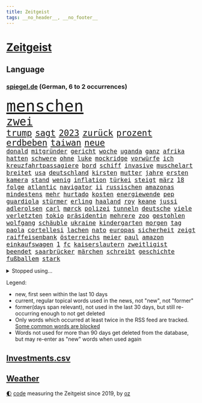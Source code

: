 ```yaml
---
title: Zeitgeist
tags: __no_header__, __no_footer__
---
```


# [Zeitgeist](https://oliz.io/zeitgeist/)

## Language

<h3><a href="https://www.spiegel.de" target="_blank">spiegel.de</a> (German, 6 to 2 occurrences)</h3>
<p style="font-family:monospace">
<span style="font-size:32pt"><a href="news_links.html#menschen" class="current">menschen</a></span>
<br>
<span style="font-size:22pt"><a href="news_links.html#zwei" class="current">zwei</a></span>
<br>
<span style="font-size:17pt"><a href="news_links.html#trump" class="current">trump</a></span>
<span style="font-size:17pt"><a href="news_links.html#sagt" class="current">sagt</a></span>
<span style="font-size:17pt"><a href="news_links.html#2023" class="current">2023</a></span>
<span style="font-size:17pt"><a href="news_links.html#zurück" class="current">zurück</a></span>
<span style="font-size:17pt"><a href="news_links.html#prozent" class="current">prozent</a></span>
<span style="font-size:17pt"><a href="news_links.html#erdbeben" class="current">erdbeben</a></span>
<span style="font-size:17pt"><a href="news_links.html#taiwan" class="current">taiwan</a></span>
<span style="font-size:17pt"><a href="news_links.html#neue" class="current">neue</a></span>
<br>
<span style="font-size:12pt"><a href="news_links.html#donald" class="current">donald</a></span>
<span style="font-size:12pt"><a href="news_links.html#mitgründer" class="current">mitgründer</a></span>
<span style="font-size:12pt"><a href="news_links.html#gericht" class="current">gericht</a></span>
<span style="font-size:12pt"><a href="news_links.html#woche" class="current">woche</a></span>
<span style="font-size:12pt"><a href="news_links.html#uganda" class="current">uganda</a></span>
<span style="font-size:12pt"><a href="news_links.html#ganz" class="current">ganz</a></span>
<span style="font-size:12pt"><a href="news_links.html#afrika" class="current">afrika</a></span>
<span style="font-size:12pt"><a href="news_links.html#hatten" class="current">hatten</a></span>
<span style="font-size:12pt"><a href="news_links.html#schwere" class="current">schwere</a></span>
<span style="font-size:12pt"><a href="news_links.html#ohne" class="current">ohne</a></span>
<span style="font-size:12pt"><a href="news_links.html#luke" class="current">luke</a></span>
<span style="font-size:12pt"><a href="news_links.html#mockridge" class="new">mockridge</a></span>
<span style="font-size:12pt"><a href="news_links.html#vorwürfe" class="current">vorwürfe</a></span>
<span style="font-size:12pt"><a href="news_links.html#ich" class="current">ich</a></span>
<span style="font-size:12pt"><a href="news_links.html#kreuzfahrtpassagiere" class="new">kreuzfahrtpassagiere</a></span>
<span style="font-size:12pt"><a href="news_links.html#bord" class="current">bord</a></span>
<span style="font-size:12pt"><a href="news_links.html#schiff" class="current">schiff</a></span>
<span style="font-size:12pt"><a href="news_links.html#invasive" class="new">invasive</a></span>
<span style="font-size:12pt"><a href="news_links.html#muschelart" class="new">muschelart</a></span>
<span style="font-size:12pt"><a href="news_links.html#breitet" class="new">breitet</a></span>
<span style="font-size:12pt"><a href="news_links.html#usa" class="current">usa</a></span>
<span style="font-size:12pt"><a href="news_links.html#deutschland" class="current">deutschland</a></span>
<span style="font-size:12pt"><a href="news_links.html#kirsten" class="current">kirsten</a></span>
<span style="font-size:12pt"><a href="news_links.html#mutter" class="current">mutter</a></span>
<span style="font-size:12pt"><a href="news_links.html#jahre" class="current">jahre</a></span>
<span style="font-size:12pt"><a href="news_links.html#ersten" class="current">ersten</a></span>
<span style="font-size:12pt"><a href="news_links.html#kamera" class="current">kamera</a></span>
<span style="font-size:12pt"><a href="news_links.html#stand" class="current">stand</a></span>
<span style="font-size:12pt"><a href="news_links.html#wenig" class="current">wenig</a></span>
<span style="font-size:12pt"><a href="news_links.html#inflation" class="current">inflation</a></span>
<span style="font-size:12pt"><a href="news_links.html#türkei" class="current">türkei</a></span>
<span style="font-size:12pt"><a href="news_links.html#steigt" class="current">steigt</a></span>
<span style="font-size:12pt"><a href="news_links.html#märz" class="current">märz</a></span>
<span style="font-size:12pt"><a href="news_links.html#18" class="current">18</a></span>
<span style="font-size:12pt"><a href="news_links.html#folge" class="current">folge</a></span>
<span style="font-size:12pt"><a href="news_links.html#atlantic" class="new">atlantic</a></span>
<span style="font-size:12pt"><a href="news_links.html#navigator" class="new">navigator</a></span>
<span style="font-size:12pt"><a href="news_links.html#ii" class="current">ii</a></span>
<span style="font-size:12pt"><a href="news_links.html#russischen" class="current">russischen</a></span>
<span style="font-size:12pt"><a href="news_links.html#amazonas" class="current">amazonas</a></span>
<span style="font-size:12pt"><a href="news_links.html#mindestens" class="current">mindestens</a></span>
<span style="font-size:12pt"><a href="news_links.html#mehr" class="current">mehr</a></span>
<span style="font-size:12pt"><a href="news_links.html#hurtado" class="new">hurtado</a></span>
<span style="font-size:12pt"><a href="news_links.html#kosten" class="current">kosten</a></span>
<span style="font-size:12pt"><a href="news_links.html#energiewende" class="current">energiewende</a></span>
<span style="font-size:12pt"><a href="news_links.html#pep" class="current">pep</a></span>
<span style="font-size:12pt"><a href="news_links.html#guardiola" class="current">guardiola</a></span>
<span style="font-size:12pt"><a href="news_links.html#stürmer" class="current">stürmer</a></span>
<span style="font-size:12pt"><a href="news_links.html#erling" class="current">erling</a></span>
<span style="font-size:12pt"><a href="news_links.html#haaland" class="current">haaland</a></span>
<span style="font-size:12pt"><a href="news_links.html#roy" class="new">roy</a></span>
<span style="font-size:12pt"><a href="news_links.html#keane" class="new">keane</a></span>
<span style="font-size:12pt"><a href="news_links.html#jussi" class="new">jussi</a></span>
<span style="font-size:12pt"><a href="news_links.html#adlerolsen" class="new">adlerolsen</a></span>
<span style="font-size:12pt"><a href="news_links.html#carl" class="current">carl</a></span>
<span style="font-size:12pt"><a href="news_links.html#mørck" class="new">mørck</a></span>
<span style="font-size:12pt"><a href="news_links.html#polizei" class="current">polizei</a></span>
<span style="font-size:12pt"><a href="news_links.html#tunneln" class="new">tunneln</a></span>
<span style="font-size:12pt"><a href="news_links.html#deutsche" class="current">deutsche</a></span>
<span style="font-size:12pt"><a href="news_links.html#viele" class="current">viele</a></span>
<span style="font-size:12pt"><a href="news_links.html#verletzten" class="current">verletzten</a></span>
<span style="font-size:12pt"><a href="news_links.html#tokio" class="current">tokio</a></span>
<span style="font-size:12pt"><a href="news_links.html#präsidentin" class="current">präsidentin</a></span>
<span style="font-size:12pt"><a href="news_links.html#mehrere" class="current">mehrere</a></span>
<span style="font-size:12pt"><a href="news_links.html#zoo" class="current">zoo</a></span>
<span style="font-size:12pt"><a href="news_links.html#gestohlen" class="current">gestohlen</a></span>
<span style="font-size:12pt"><a href="news_links.html#wolfgang" class="current">wolfgang</a></span>
<span style="font-size:12pt"><a href="news_links.html#schäuble" class="current">schäuble</a></span>
<span style="font-size:12pt"><a href="news_links.html#ukraine" class="current">ukraine</a></span>
<span style="font-size:12pt"><a href="news_links.html#kindergarten" class="current">kindergarten</a></span>
<span style="font-size:12pt"><a href="news_links.html#morgen" class="current">morgen</a></span>
<span style="font-size:12pt"><a href="news_links.html#tag" class="current">tag</a></span>
<span style="font-size:12pt"><a href="news_links.html#paola" class="new">paola</a></span>
<span style="font-size:12pt"><a href="news_links.html#cortellesi" class="new">cortellesi</a></span>
<span style="font-size:12pt"><a href="news_links.html#lachen" class="current">lachen</a></span>
<span style="font-size:12pt"><a href="news_links.html#nato" class="current">nato</a></span>
<span style="font-size:12pt"><a href="news_links.html#europas" class="current">europas</a></span>
<span style="font-size:12pt"><a href="news_links.html#sicherheit" class="current">sicherheit</a></span>
<span style="font-size:12pt"><a href="news_links.html#zeigt" class="current">zeigt</a></span>
<span style="font-size:12pt"><a href="news_links.html#raiffeisenbank" class="new">raiffeisenbank</a></span>
<span style="font-size:12pt"><a href="news_links.html#österreichs" class="current">österreichs</a></span>
<span style="font-size:12pt"><a href="news_links.html#meier" class="new">meier</a></span>
<span style="font-size:12pt"><a href="news_links.html#paul" class="current">paul</a></span>
<span style="font-size:12pt"><a href="news_links.html#amazon" class="current">amazon</a></span>
<span style="font-size:12pt"><a href="news_links.html#einkaufswagen" class="current">einkaufswagen</a></span>
<span style="font-size:12pt"><a href="news_links.html#1" class="current">1</a></span>
<span style="font-size:12pt"><a href="news_links.html#fc" class="current">fc</a></span>
<span style="font-size:12pt"><a href="news_links.html#kaiserslautern" class="current">kaiserslautern</a></span>
<span style="font-size:12pt"><a href="news_links.html#zweitligist" class="new">zweitligist</a></span>
<span style="font-size:12pt"><a href="news_links.html#beendet" class="current">beendet</a></span>
<span style="font-size:12pt"><a href="news_links.html#saarbrücker" class="new">saarbrücker</a></span>
<span style="font-size:12pt"><a href="news_links.html#märchen" class="current">märchen</a></span>
<span style="font-size:12pt"><a href="news_links.html#schreibt" class="current">schreibt</a></span>
<span style="font-size:12pt"><a href="news_links.html#geschichte" class="current">geschichte</a></span>
<span style="font-size:12pt"><a href="news_links.html#fußballem" class="current">fußballem</a></span>
<span style="font-size:12pt"><a href="news_links.html#stark" class="current">stark</a></span>
</p>
<details>
<summary>Stopped using...</summary>
<p class="former" style="font-size:12pt">
22(1258) carsten(1258) beweisen(1257) feierte(1257) gemeinden(1257) müller(1257) summe(1257) geduld(1256) maßnahme(1256) respekt(1256) anne(1255) bundesländern(1255) stimme(1255) umwelt(1255) vorwurf(1255) guter(1254) höher(1254) lisa(1254) niederlanden(1254) private(1254) übersicht(1254) beamte(1253) beispiel(1253) beruf(1253) besetzt(1253) entschädigung(1253) fliegen(1253) rassistisch(1253) regel(1253) spur(1253) streitkräfte(1253) thailand(1253) tom(1253) christoph(1252) erhoben(1252) geflüchteten(1252) genannt(1252) infektion(1252) weiteres(1252) brauchte(1251) dezember(1251) september(1251) zuge(1251) dreimal(1250) gedacht(1250) genommen(1250) george(1250) unabhängige(1250) unterschiedlich(1250) gereist(1249) käufer(1249) musiker(1249) saarland(1249) wälder(1249) genutzt(1248) meiner(1248) versprochen(1248) zuerst(1248) zverev(1248) bahnhof(1247) optimistisch(1247) plädiert(1247) verbindet(1247) versuchte(1247) außer(1246) beraten(1246) jahrzehntelang(1246) kochen(1246) rollen(1246) rücken(1246) schuss(1246) verschwand(1246) vorsprung(1246) anschließend(1245) nord(1245) abstand(1244) spekuliert(1244) töten(1244) trennung(1242) e(1241) oppositionelle(1241) torhüter(1241) fit(1240) park(1240) zerstören(1240) garten(1239) zugelassen(1239) hielten(1238) vorstellen(1238) einnahmen(1237) william(1237) kontakte(1236) rechtzeitig(1236) skeptisch(1236) küstenwache(1235) kooperation(1234) überschwemmungen(1234) gesichert(1230) vorn(1230) richard(1229) behalten(1228) hängen(1228) beschlagnahmt(1226) erstochen(1226) steffen(1226) bremsen(1225) sichert(1225) trauert(1224) ausrüstung(1223) unzufrieden(1223) retter(1218) abgeschlossen(1217) afrikas(1211) ursprünglich(1210) nächstes(1205) teuren(1197) schadensersatz(1192) last(1183) cent(1151) gebeten(1080) fußballstar(1051) waldbrände(1029) felix(1017) videoaufnahmen(1017) spiegelreporter(1013) stundenlang(1005) schwäche(998) sammelt(996) ohnehin(984) mächtigen(975) nachspielzeit(945) erkrankte(942) gewohnt(931) offene(909) australiens(894) rhein(873) volksverhetzung(871) bekannteste(852) seltene(834) invasion(829) einziger(828) ärztin(824) klappt(823) verschiedenen(821) bundesinnenministerin(816) einrichtungen(808) spaltung(780) fake(779) überzeugung(774) fehlverhalten(770) transparenz(762) gekämpft(756) versagen(755) vereinigung(754) fluss(749) fortsetzen(744) gelöst(741) fern(740) spiegelbildungsnewsletter(735) stoff(733) hochrangigen(732) empfang(728) eingetroffen(725) niedersächsischen(717) natobeitritt(713) talent(713) angestellte(712) humor(704) ufer(691) trocken(676) politisches(667) lösungen(666) ausgebaut(665) ran(664) verzweiflung(664) titelverteidiger(659) kenia(654) tierschützer(652) französischer(650) schwimmen(636) feuert(633) älter(630) unentschieden(629) schließlich(628) dramatische(619) entfernen(615) weitergehen(614) usrepublikaner(609) zurückhaltung(602) gehirn(595) giorgia(584) meloni(584) pleiten(583) ron(582) grab(580) medizin(579) jude(574) sicherer(572) antarktis(569) gerechtfertigt(559) kündigung(559) bundesbank(558) rätseln(558) zurückkehren(558) kommunikation(555) verbleib(545) branchen(541) emissionen(541) spiegelrecherche(540) bestimmen(539) sportdirektor(530) sauber(529) freundschaft(525) versehen(525) parolen(521) beerdigt(508) alice(505) spion(493) tabu(484) straßenblockaden(476) pop(474) nico(471) roland(469) vorsichtig(464) asylbewerber(462) check(462) muster(462) supermarkt(460) arbeitsplätze(459) bewaffneten(457) regierende(457) ubahn(457) perfekten(453) fachkräften(452) traut(452) überschritten(449) kulturstaatsministerin(446) pokal(444) gegründet(441) vorstand(439) erleidet(432) mythos(431) temperatur(419) floh(418) openai(418) springer(418) getragen(416) fatalen(411) chatgpt(410) akt(409) fridays(409) gravierende(408) süchtig(408) handwerker(401) schöner(399) spezies(397) bemerkt(394) aktive(393) beitritt(393) wölfe(391) außergewöhnlich(389) berlinkreuzberg(389) zaun(389) trier(387) ausschluss(386) detail(385) überschattet(384) diesjährigen(378) verstoß(378) warb(378) gedanken(377) zusammenstoß(377) höhepunkt(375) norditalien(372) wendepunkt(372) z(372) handelte(370) jugend(370) beschädigte(368) kreuz(367) hinweg(366) germany(362) parks(360) hauptrolle(357) angelegenheit(356) betrunkener(356) miami(355) pen(354) elbe(352) unterschiede(352) ecuador(348) susanne(348) wohnen(348) gründung(347) eingeklemmt(346) vermeintlich(343) hauptsache(341) aussterben(339) feierlichkeiten(338) schadstoffe(338) brown(336) theorie(336) referendum(335) konrad(334) breit(327) festival(325) härtere(325) trümmerfeld(325) unterschiedlichen(321) katrin(319) plastikmüll(314) male(307) todesfälle(306) hamm(302) landesverband(302) landtagswahlen(302) lee(302) schwierigen(302) eingeliefert(301) weidel(301) nötigen(300) umbenennung(300) vi(300) psychische(295) ausschließen(292) mangelnden(289) qualifiziert(289) website(289) vergleicht(288) würdigte(288) saudische(286) erkennt(283) unterschiedliche(282) conference(281) gespielt(279) einziehen(278) verzweifelte(276) erwärmung(273) wümme(273) defensive(272) moschee(272) kürzungen(270) schnellstmöglich(269) drohnenaufnahmen(268) umzusetzen(267) obersten(266) wahlbetrug(266) abwenden(265) langjährigen(263) thore(263) spitzenfußball(262) südukraine(261) bahrain(260) iranerin(260) benachteiligt(259) killer(259) fleck(256) stellenabbau(254) csuchef(252) erweitert(252) mahnte(251) stockt(250) desaster(248) fotografin(246) schneidet(244) surfen(244) vermittelt(243) zeitgleich(242) mitschüler(240) schönste(239) froh(238) wmtitel(238) albert(236) ansprache(236) antwortet(236) geklettert(236) wattenmeer(235) teuerste(234) selenskyjs(233) ernste(232) stützen(232) vergangene(232) adenauer(231) schnäppchen(231) showdown(230) führungswechsel(228) linnemann(228) rechtsextremist(228) gebissen(227) gesellschaften(227) natürlichen(225) hilferuf(224) linienbus(224) halter(223) geöffnet(222) nationalspielerinnen(222) anfangen(221) reisenden(221) stritten(220) widersprüchliche(218) algerien(216) umweltkatastrophe(216) gregor(213) gysi(213) innere(213) abschieben(212) kruse(212) wolff(212) betrogen(211) leser(210) straflager(210) geschätzt(209) militärjunta(208) abkehr(207) aufstehen(206) erdtrabanten(206) gestiegenen(206) mary(206) mehrwertsteuer(206) parat(206) superreiche(205) riesiges(204) gründete(202) todesursache(202) bester(201) beute(200) gleis(198) technisch(198) herrchen(197) year(196) erschöpft(195) knacken(195) rechtsextremisten(195) suv(193) neuauflage(192) verbrannte(192) verstößen(192) weltmeistertitel(192) zweitgrößte(192) einflussreiche(191) miliz(190) damalige(189) weitet(189) gerechter(188) normales(188) rückenschmerzen(188) unbehelligt(188) vorgang(188) palästinensischer(185) phänomen(185) minimal(184) umgesetzt(184) abgeschossen(183) moldau(183) abspaltung(182) darstellen(182) engländer(182) eröffneten(182) verspottet(182) weltbesten(182) 2001(181) karte(181) bahnstrecken(180) bernstein(180) hymne(180) auswertung(179) jahreszeit(179) jubiläum(179) überraschte(177) eingeschränkt(176) rage(176) ausfällen(175) rockstar(175) sardinien(174) challenge(173) haustiere(173) putzen(173) völkerrecht(173) ai(172) fasst(172) fehlte(172) rief(172) wagnerbrüder(170) abgehoben(169) spiegelrekonstruktion(168) inselstaat(167) 43(166) duo(166) 14jährige(164) schafften(164) fracht(163) granate(163) besetzung(162) nichtstun(162) osteuropa(162) agierten(161) aufruhr(161) turbulenzen(161) arbeite(160) gerichtshofs(159) geschaffen(158) scharen(158) affen(157) kundgebungen(157) trade(157) blinder(156) axel(155) bevorzugt(154) orlando(154) entsendung(153) gedächtnis(153) gewerkschafter(153) höchster(153) intern(153) nervös(153) solarindustrie(152) billige(151) audio(150) emotionaler(150) kriegen(150) versagt(150) wilde(150) beschießen(149) götze(149) mexikos(149) pflegeheim(149) teilgenommen(149) referees(148) überfällig(147) weiterem(146) 24jähriger(145) gazastadt(145) hrubesch(145) volleyball(145) erschreckende(144) solarbranche(144) unparteiischen(143) weihnachten(143) gescheiterte(142) sofia(142) hasses(141) liquidierung(141) tanz(141) kommissarin(140) enthält(139) gefährlichsten(138) karim(137) sommerspiele(137) spdpolitikerin(137) bewegenden(136) grenzübergänge(136) kursierten(135) nahrungsmittel(135) niedrigsten(135) fdppolitikerin(134) herbe(134) oftmals(134) wagt(134) hilfslieferungen(133) ingo(133) tipp(133) verlusten(133) vielmehr(133) reuter(132) synagoge(132) munter(131) gewölbe(130) greifswald(130) künstlerische(130) verzögerungstaktik(130) darstellungen(129) signa(129) tories(129) ausführlich(128) bonus(128) kritischer(128) maine(128) zuspruch(128) einschreiten(127) weltlage(127) geiselhaft(126) unrwa(125) herren(124) kenneth(124) linkenikone(124) ruhen(124) verwenden(124) eingelegt(123) mccann(123) schwindet(123) fußballspiel(122) jobwechsel(122) verbliebene(122) hell(121) kulturszene(121) mitarbeiterinnen(121) neurowissenschaftler(121) rentnerin(121) immobilienkäufer(120) freitagmorgen(119) verhält(119) wegfallen(119) 102(118) warnzeichen(118) zeitgemäß(118) bush(117) abgezogen(116) ballon(116) brisanten(116) jungtiere(116) myanmars(115) run(115) verschicken(115) joel(114) kombination(114) franzose(113) stream(113) 19jährige(112) basf(112) gewicht(112) norwegens(112) staatlicher(112) virtuelle(112) getrunken(111) ähnlicher(111) blaue(110) marvel(110) produzent(110) saal(109) spurensuche(109) beschämend(108) magic(108) unfalltod(108) ostdeutschen(107) schiffswrack(106) traktoren(106) jacob(105) judith(104) freiberg(103) befahrbar(102) dutzender(102) investorendeal(102) teures(102) ultimatum(102) bewiesen(101) einhaltung(101) etlichen(101) nbaspieler(101) verbundene(101) widersprechen(101) dfl(100) erläutert(100) penis(100) rüstungsgüter(100) zugeständnisse(100) lloyd(99) böden(98) erfolgserlebnis(98) fatal(98) indischen(98) nachbarin(98) rundfunkbeitrag(98) strände(98) autoritäre(97) frachtschiff(96) häusliche(96) dubai(95) großstädten(95) tausender(95) 2040(94) lagarde(94) rückschläge(94) geldmangel(92) statistisches(92) wow(92) geschlechtsverkehr(91) konsumlaune(91) quote(91) ungeplante(91) wundert(91) adrian(90) demokratien(90) aachen(89) amerikas(89) dominator(89) familienverhältnissen(89) niedrigem(89) unnötig(89) ermittlungsverfahren(88) finanzen(88) grünenfraktionsvize(88) neuschnee(88) orleans(88) reizt(88) sozialabgaben(88) verschlechterung(88) weltreise(88) wettbewerbsfähig(88) /(87) altmaier(87) berauscht(87) gesponsert(87) kulturelle(87) künftiger(87) landtages(87) lautsprecher(87) liquidation(87) putingegner(87) vergleichsweise(87) wenigsten(87) aschewolke(86) beschmieren(86) gta(86) knöpft(86) medaille(86) nachhilfe(86) niedrigen(86) ostdeutsche(86) schäumt(86) sofortmaßnahmen(86) heat(85) kot(85) umgerannt(85) gleichgeschlechtliche(84) klimaschützern(84) schimpft(84) timo(84) verteidigern(84) zeremonie(84) ankündigt(83) besprechung(83) danke(83) einsparungen(83) anfahren(82) konkurrenzkampf(82) matterhorn(82) suizide(82) versicherung(82) zerfällt(82) have(81) russin(81) to(81) 32jährige(80) berlinale(80) hotelzimmer(80) kragen(80) schatz(80) spruch(80) ökosystem(80) 75000(79) ahnungslose(79) beklaut(79) fortschritte(79) handelsschiff(79) marktmacht(79) missbrauchstaten(79) männchen(79) raubzug(79) schrittweise(79) verstößt(79) grundsatzprogramm(78) liveblog(78) pilze(78) spionageabwehr(78) tanzt(78) widmen(78) zusteht(78) athen(77) gewickelt(77) hannah(77) hinrunde(77) schwedt(77) unerreichbar(77) urbanen(77) alain(76) kriegswaffen(76) on(76) amy(75) heizungstausch(75) inselgruppe(75) jungfrau(75) lesbische(75) medizinischen(75) plötzlichen(75) timesumfrage(75) archiv(74) bestellung(74) captain(74) julie(74) machtposition(74) mitspielt(74) ziert(74) bombe(73) meeresspiegel(73) nutzungsrechte(73) tabak(73) versprochene(73) wirtschaftsnachrichten(73) erhoffen(72) fanausschreitungen(72) kommandozentrale(72) staatsmacht(72) ussenats(72) you(72) bolzen(71) familienstreit(71) geldern(71) gelindert(71) ordentlich(71) teuerung(71) weichmacher(71) weltgeschehen(71) abgelegene(70) beamter(70) demografie(70) fotografen(70) gleichgeschlechtlichen(70) marineeinsatz(70) fragwürdigen(69) geschildert(69) herber(69) kolonne(69) längsten(69) senats(69) unbestimmte(69) vulkane(69) aufsichtsbehörde(68) brandenburgischen(68) elternpaar(68) hochwasser(68) liege(68) tolerant(68) valencia(68) nicaragua(67) baumgart(66) dichte(66) diskriminiert(66) hagelt(66) melanie(66) mögen(66) schlappe(66) vincent(66) csufraktion(65) einkaufen(65) führungskraft(65) mexikanische(65) ostfront(65) sozialist(65) witzigsten(65) öffnete(65) donbass(64) littler(64) verunglückten(64) 81jährige(63) anationalmannschaft(63) flüchtige(63) reiseerlebnisse(63) schallmauer(63) trauerfeier(63) halbinsel(62) auslaufende(61) frontal(61) hort(61) le(61) rekordhitze(61) verden(61) atombombe(60) everton(60) faule(60) ischinger(60) patzer(60) rekordpreise(60) rüstungsexporte(60) abzufedern(59) landsleuten(59) lauert(59) plot(59) riad(59) gleichgesinnten(58) hai(58) kollisionen(58) landsmann(58) siebzigerjahren(58) beifall(57) morde(57) onlineplattform(57) ballade(56) bandenkriege(56) bereitschaft(56) biennale(56) eumission(56) hungersnot(56) kunstausstellung(56) rivalität(56) zulassen(56) üblichen(56) deutschkolumne(55) erfolgreichen(55) meere(55) traumschiff(55) trecker(55) umliegenden(55) visionen(55) bamf(54) carolina(54) leitlinien(54) obdachlosigkeit(54) ud(54) verhängten(54) abtrünnige(53) auswahlverfahren(53) handle(53) spezialisiert(53) unkonventionellen(53) zwecke(53) belangt(52) cavaliers(52) cleveland(52) erzfeind(52) männliches(52) personalie(52) poppins(52) spürbar(52) bauch(51) behinderungen(51) blockadeaktion(51) deutschfranzösischen(51) eindrucksvoll(51) faul(51) nutze(51) satellit(51) schreit(51) urheberrechtsklage(51) allgegenwärtig(50) entschädigt(50) juchef(50) michel(50) nelles(50) roboter(50) sumpf(50) umgeleitet(50) dier(49) eritreaveranstaltung(49) leichenwagen(49) naumann(49) wohnungssuche(49) rudert(48) wiederholten(48) ardern(47) enttäuschung(47) geheimniskrämerei(47) huthirakete(47) jacinda(47) kanadische(47) machtdemonstration(47) marinemission(47) parteiübergreifend(47) schlachtung(47) yeti(47) filmfestspiele(46) lenken(46) matteo(46) rüttelt(46) spionageverdacht(46) uke(46) carles(45) kay(45) mutigen(45) betrunkenen(44) buhlen(44) contest(44) einzieht(44) eurovision(44) labour(44) expertenrat(43) finanzministers(43) finanzsenator(43) konflikts(43) modelabel(43) pflegt(43) rettete(43) saale(43) zurückgerufen(43) antischiffsrakete(42) bearbeiten(42) busse(42) girls(42) grenzschutz(42) kranker(42) marie(42) menschlichem(42) syrischen(42) territorium(42) görlitzer(41) klassenfahrt(41) personalmangel(41) privatjet(41) schläger(41) ag(40) chatgptentwickler(40) investigativjournalisten(40) lutz(40) ostbeauftragte(40) rentnern(40) schultoilette(40) telefonnummer(40) wüste(40) amtsvorgänger(39) begünstigung(39) schwedischer(39) slim(39) stiko(39) unternehmensgruppe(39) ausüben(38) gefressen(38) heulen(38) rückzieher(38) fahrgast(37) regierungsflieger(37) wohnungsmarkt(37) esc(36) landeschefin(36) mitchell(36) oh(36) skirennen(36) strömen(36) beschneiden(35) bürgerrechtler(35) expansionskurs(35) landrat(35) neunten(35) platzt(35) rivalin(35) selbstkritik(35) unteren(35) drängte(34) mitschuld(34) stütze(34) völkerrechts(34) wiegen(34) artilleriemunition(33) benfares(33) dopingverdacht(33) gerügt(33) lobbyisten(33) saaleorlakreis(33) schauspielern(33) siegtreffer(33) feedback(32) hindus(32) implantiert(32) ländliche(32) usvorwahl(32) weltschmerz(32) öpnv(32) engagiert(31) gelegenen(31) potenziellen(31) schrecklich(31) tierhaltung(31) umarmung(31) verdrängte(31) wildbahn(31) abziehen(30) blockadehaltung(30) femizide(30) herne(30) meeresgrund(30) militärgeheimdienst(30) oppositioneller(30) agnieszka(29) dauerhaften(29) maulwurf(29) sicherheitsschleusen(29) überwand(29) ersehnte(28) inakzeptabel(28) marathon(28) milliardenprogramm(28) negativ(28) prallen(28) south(28) umgebung(28) vermächtnis(28) übersehen(28) angewachsen(27) artilleriegeschosse(27) drogenpolitik(27) einsparen(27) flugausfälle(27) oscarkandidat(27) auszugeben(26) fußballklubs(26) gelegene(26) israelkritik(26) mehrtägigem(26) prorussische(26) fertig(25) gefeuert(25) warfen(25) achterbahn(24) ausmacht(24) basketballweltmeister(24) gaststätte(24) hilfsgelder(24) nichtbinäre(24) orlow(24) schlossen(24) telegram(24) enteignung(23) extremwinter(23) kaufte(23) nsu(23) rosneft(23) urinproben(23) verpuffung(23) vize(23) benannt(22) facebookkonzern(22) frauenbundesliga(22) frühe(22) gerichtsverhandlung(22) parodie(22) pralinen(22) russinnen(22) schaltjahr(22) erneuerte(21) trost(21) discovery(20) ussenat(20) beistandspflicht(19) junges(19) aufsicht(18) fortzusetzen(18) föderlschmid(18) linksterroristen(18) privatjets(18) schwimmer(18) spiegelt(18) zitate(18) uhrzeit(17) amazons(16) gespannt(16) zweifelhafte(16) cdumann(15) foul(15) gedächtnisleistung(15) riesiger(15) rihanna(15) simulation(15) transfer(15) bobwm(14) chatrian(14) eingefangen(14) frühstück(14) kriminell(14) präsidentschaftsbewerber(14) schwarzmarkt(14) spielraum(14) unheimlich(14) usmedien(14) befragten(13) café(13) frankfurt/oder(13) freut(13) männlicher(13) pfeifen(13) trauernden(13) 58(12) dflinvestorendeal(12) drangsaliert(12) firmenpleiten(12) insolvenzen(12) steinen(12) sätze(12) unterlagen(12) zentimeter(12) 17jähriger(11) grundsätzliches(11) hanau(11) johanna(11) kelvin(11) kiptum(11) mikhail(11) pinkeln(11) trauerspiel(11) zygar(11)
</p>
</details>
<p>Legend:
<ul>
<li><span class="new">new</span>, first seen within the last 10 days</li>
<li><span class="current">current</span>, regular topical words used in the news, not "new", not "former"</li>
<li><span class="former">former(days span relevant)</span>, not used in the last 30 days, but still re-occurring enough to not get deleted</li>
<li>Only words which occurred at least twice in the RSS feed are tracked. <a href="language/filters.py">Some common words are blocked</a></li>
<li>Words not used for more than 90 days get deleted from the database, but may re-enter as "new" words when used again</li>
</ul>
</p>

## [Investments](investments.html)[.csv](investments.csv)

## [Weather](weather.html)

<footer>
<a href="javascript:toggleTheme()" class="nav">🌓</a>
<a href="https://github.com/ooz/zeitgeist">code</a> measuring the Zeitgeist since 2019, by <a href="https://oliz.io">oz</a>
</footer>
